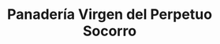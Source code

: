---
title: "Panadería Virgen del Perpetuo Socorro"
url: /salta/panaderia-virgen-del-perpetuo-socorro/
shop: Bäckerei
---